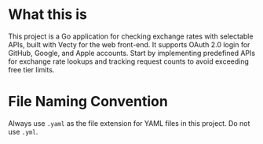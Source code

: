 <!-- Use this file to provide workspace-specific custom instructions to Copilot. For more details, visit https://code.visualstudio.com/docs/copilot/copilot-customization#_use-a-githubcopilotinstructionsmd-file -->

# What this is

This project is a Go application for checking exchange rates with selectable APIs, built with Vecty for the web front-end. It supports OAuth 2.0 login for GitHub, Google, and Apple accounts. Start by implementing predefined APIs for exchange rate lookups and tracking request counts to avoid exceeding free tier limits.

# File Naming Convention

Always use `.yaml` as the file extension for YAML files in this project. Do not use `.yml`.
